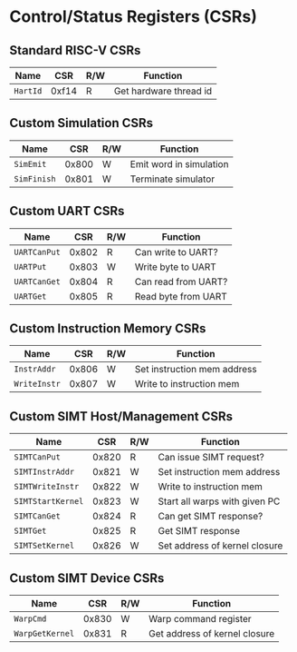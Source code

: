 # Control/Status Registers (CSRs)

## Standard RISC-V CSRs

  Name              | CSR    | R/W | Function
  ----------------- | ------ | --- | --------
  `HartId`          | 0xf14  | R   | Get hardware thread id

## Custom Simulation CSRs

  Name              | CSR    | R/W | Function
  ----------------- | ------ | --- | --------
  `SimEmit`         | 0x800  | W   | Emit word in simulation
  `SimFinish`       | 0x801  | W   | Terminate simulator

## Custom UART CSRs

  Name              | CSR    | R/W | Function
  ----------------- | ------ | --- | --------
  `UARTCanPut`      | 0x802  | R   | Can write to UART?
  `UARTPut`         | 0x803  | W   | Write byte to UART
  `UARTCanGet`      | 0x804  | R   | Can read from UART?
  `UARTGet`         | 0x805  | R   | Read byte from UART

## Custom Instruction Memory CSRs

  Name              | CSR    | R/W | Function
  ----------------- | ------ | --- | --------
  `InstrAddr`       | 0x806  | W   | Set instruction mem address
  `WriteInstr`      | 0x807  | W   | Write to instruction mem

## Custom SIMT Host/Management CSRs

  Name              | CSR    | R/W | Function
  ----------------- | ------ | --- | --------
  `SIMTCanPut`      | 0x820  | R   | Can issue SIMT request?
  `SIMTInstrAddr`   | 0x821  | W   | Set instruction mem address
  `SIMTWriteInstr`  | 0x822  | W   | Write to instruction mem
  `SIMTStartKernel` | 0x823  | W   | Start all warps with given PC
  `SIMTCanGet`      | 0x824  | R   | Can get SIMT response?
  `SIMTGet`         | 0x825  | R   | Get SIMT response
  `SIMTSetKernel`   | 0x826  | W   | Set address of kernel closure

## Custom SIMT Device CSRs

  Name              | CSR    | R/W | Function
  ----------------- | ------ | --- | --------
  `WarpCmd`         | 0x830  | W   | Warp command register
  `WarpGetKernel`   | 0x831  | R   | Get address of kernel closure
